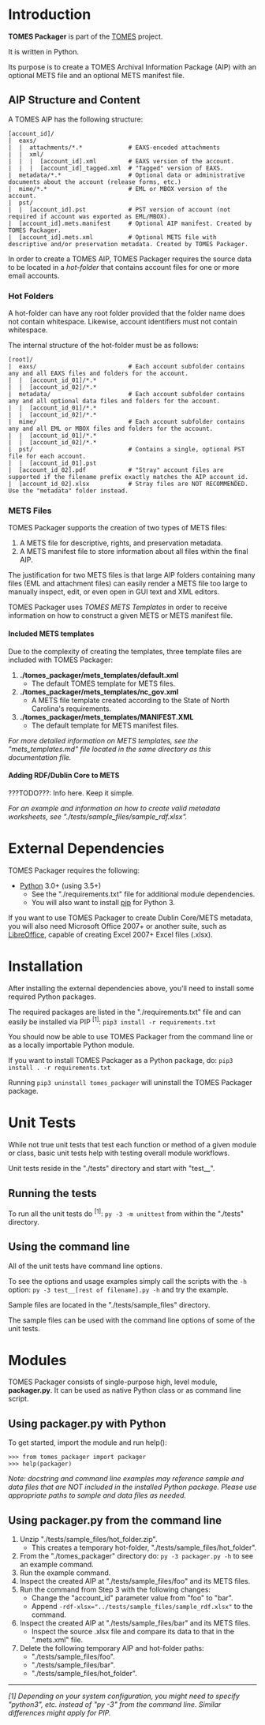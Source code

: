 # Introduction
**TOMES Packager** is part of the [TOMES](https://www.ncdcr.gov/resources/records-management/tomes) project.

It is written in Python.

Its purpose is to create a TOMES Archival Information Package (AIP) with an optional METS file and an optional METS manifest file.

## AIP Structure and Content
A TOMES AIP has the following structure:

    [account_id]/                        
    |  eaxs/                             
    |  |  attachments/*.*             # EAXS-encoded attachments
    |  |  xml/                 
    |  |  |  [account_id].xml         # EAXS version of the account.
    |  |  |  [account_id]_tagged.xml  # "Tagged" version of EAXS.
    |  metadata/*.*                   # Optional data or administrative documents about the account (release forms, etc.)
    |  mime/*.*                       # EML or MBOX version of the account.
    |  pst/                
    |  |  [account_id].pst            # PST version of account (not required if account was exported as EML/MBOX).
    |  [account_id].mets.manifest     # Optional AIP manifest. Created by TOMES Packager. 
    |  [account_id].mets.xml          # Optional METS file with descriptive and/or preservation metadata. Created by TOMES Packager. 

In order to create a TOMES AIP, TOMES Packager requires the source data to be located in a *hot-folder*  that contains account files for one or more email accounts.

### Hot Folders

A hot-folder can have any root folder provided that the folder name does not contain whitespace. Likewise, account identifiers must not contain whitespace.

The internal structure of the hot-folder must be as follows:

    [root]/
    |  eaxs/                          # Each account subfolder contains any and all EAXS files and folders for the account.
    |  |  [account_id_01]/*.*
    |  |  [account_id_02]/*.*
    |  metadata/                      # Each account subfolder contains any and all optional data files and folders for the account.
    |  |  [account_id_01]/*.*
    |  |  [account_id_02]/*.*
    |  mime/                          # Each account subfolder contains any and all EML or MBOX files and folders for the account.
    |  |  [account_id_01]/*.*
    |  |  [account_id_02]/*.*
    |  pst/                           # Contains a single, optional PST file for each account.
    |  |  [account_id_01].pst
    |  [account_id_02].pdf            # "Stray" account files are supported if the filename prefix exactly matches the AIP account_id.
    |  [account_id_02].xlsx           # Stray files are NOT RECOMMENDED. Use the "metadata" folder instead.

### METS Files
TOMES Packager supports the creation of two types of METS files:

 1. A METS file for descriptive, rights, and preservation metadata.
 2. A METS manifest file to store information about all files within the final AIP.

The justification for two METS files is that large AIP folders containing many files (EML and attachment files) can easily render a METS file too large to manually inspect, edit, or even open in GUI text and XML editors.

TOMES Packager uses *TOMES METS Templates* in order to receive information on how to construct a given METS or METS manifest file.

#### Included METS templates
Due to the complexity of creating the templates, three template files are included with TOMES Packager:
 
 1. **./tomes\_packager/mets\_templates/default.xml**
	* The default TOMES template for METS files.
 2. **./tomes\_packager/mets\_templates/nc\_gov.xml**
 	* A METS file template created according to the State of North Carolina's requirements.
 3. **./tomes\_packager/mets\_templates/MANIFEST.XML**
 	* The default template for METS manifest files.

*For more detailed information on METS templates, see the "mets_templates.md" file located in the same directory as this documentation file.*

#### Adding RDF/Dublin Core to METS
???TODO???: Info here. Keep it simple.

*For an example and information on how to create valid metadata worksheets, see "./tests/sample\_files/sample_rdf.xlsx".*

# External Dependencies
TOMES Packager requires the following:

- [Python](https://www.python.org) 3.0+ (using 3.5+)
  - See the "./requirements.txt" file for additional module dependencies.
  - You will also want to install [pip](https://pypi.python.org/pypi/pip) for Python 3.

If you want to use TOMES Packager to create Dublin Core/METS metadata, you will also need Microsoft Office 2007+ or another suite, such as [LibreOffice](https://www.libreoffice.org), capable of creating Excel 2007+ Excel files (.xlsx).

# Installation
After installing the external dependencies above, you'll need to install some required Python packages.

The required packages are listed in the "./requirements.txt" file and can easily be installed via PIP <sup>[1]</sup>: `pip3 install -r requirements.txt`

You should now be able to use TOMES Packager from the command line or as a locally importable Python module.

If you want to install TOMES Packager as a Python package, do: `pip3 install . -r requirements.txt`

Running `pip3 uninstall tomes_packager` will uninstall the TOMES Packager package.

# Unit Tests
While not true unit tests that test each function or method of a given module or class, basic unit tests help with testing overall module workflows.

Unit tests reside in the "./tests" directory and start with "test__".

## Running the tests
To run all the unit tests do <sup>[1]</sup>: `py -3 -m unittest` from within the "./tests" directory. 

## Using the command line
All of the unit tests have command line options.

To see the options and usage examples simply call the scripts with the `-h` option: `py -3 test__[rest of filename].py -h` and try the example.

Sample files are located in the "./tests/sample\_files" directory.

The sample files can be used with the command line options of some of the unit tests.

# Modules
TOMES Packager consists of single-purpose high, level module, **packager.py**. It can be used as native Python class or as command line script.

## Using packager.py with Python
To get started, import the module and run help():

	>>> from tomes_packager import packager
	>>> help(packager)

*Note: docstring and command line examples may reference sample and data files that are NOT included in the installed Python package. Please use appropriate paths to sample and data files as needed.*

## Using packager.py from the command line
1. Unzip "./tests/sample\_files/hot\_folder.zip".
	* This creates a temporary hot-folder, "./tests/sample\_files/hot\_folder".
2. From the "./tomes\_packager" directory do: `py -3 packager.py -h` to see an example command.
3. Run the example command.
4. Inspect the created AIP at "./tests/sample\_files/foo" and its METS files.
5. Run the command from Step 3 with the following changes:
	* Change the "account\_id" parameter value from "foo" to "bar".
	* Append `-rdf-xlsx="../tests/sample_files/sample_rdf.xlsx"` to the command.
6. Inspect the created AIP at "./tests/sample\_files/bar" and its METS files.
	* Inspect the source .xlsx file and compare its data to that in the ".mets.xml" file.
7. Delete the following temporary AIP and hot-folder paths:
	* "./tests/sample\_files/foo".
	* "./tests/sample\_files/bar".
	* "./tests/sample\_files/hot\_folder".

-----
*[1] Depending on your system configuration, you might need to specify "python3", etc. instead of "py -3" from the command line. Similar differences might apply for PIP.*

